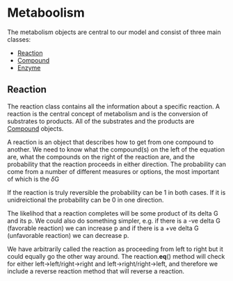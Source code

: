 # Metaboolism

The metabolism objects are central to our model and consist of three main classes:

* [Reaction](reaction.py)
* [Compound](compound.py) 
* [Enzyme](enzyme.py)

## Reaction

The reaction class contains all the information about a specific reaction. A reaction is the central concept of metabolism and is
the conversion of substrates to products. All of the substrates and the products are [Compound](Compound.py) objects.

A reaction is an object that describes how to get from one compound to another. We need to know what the compound(s) on
the left of the equation are, what the compounds on the right of the reaction are, and the probability that the reaction
proceeds in either direction. The probability can come from a number of different measures or options, the most
important of which is the $\delta$G

If the reaction is truly reversible the probability can be 1 in both cases. If it is unidreictional the probability can
be 0 in one direction.

The likelihod that a reaction completes will be some product of its delta G and its p. We could also do something
simpler, e.g. if there  is a -ve delta G (favorable reaction) we can increase p and if there is a +ve delta G
(unfavorable reaction) we can decrease p.

We have arbitrarily called the reaction as proceeding from left to right but it could equally go the other way around.
The reaction.__eq__() method will check for either left->left/right->right and  left->right/right->left, and therefore
we include a reverse reaction method that will reverse a reaction.